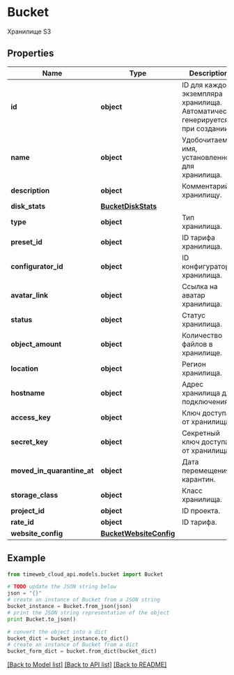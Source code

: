 # Bucket

Хранилище S3

## Properties
Name | Type | Description | Notes
------------ | ------------- | ------------- | -------------
**id** | **object** | ID для каждого экземпляра хранилища. Автоматически генерируется при создании. | 
**name** | **object** | Удобочитаемое имя, установленное для хранилища. | 
**description** | **object** | Комментарий к хранилищу. | [optional] 
**disk_stats** | [**BucketDiskStats**](BucketDiskStats.md) |  | 
**type** | **object** | Тип хранилища. | 
**preset_id** | **object** | ID тарифа хранилища. | 
**configurator_id** | **object** | ID конфигуратора хранилища. | 
**avatar_link** | **object** | Ссылка на аватар хранилища. | 
**status** | **object** | Статус хранилища. | 
**object_amount** | **object** | Количество файлов в хранилище. | 
**location** | **object** | Регион хранилища. | 
**hostname** | **object** | Адрес хранилища для подключения. | 
**access_key** | **object** | Ключ доступа от хранилища. | 
**secret_key** | **object** | Секретный ключ доступа от хранилища. | 
**moved_in_quarantine_at** | **object** | Дата перемещения в карантин. | 
**storage_class** | **object** | Класс хранилища. | 
**project_id** | **object** | ID проекта. | 
**rate_id** | **object** | ID тарифа. | 
**website_config** | [**BucketWebsiteConfig**](BucketWebsiteConfig.md) |  | 

## Example

```python
from timeweb_cloud_api.models.bucket import Bucket

# TODO update the JSON string below
json = "{}"
# create an instance of Bucket from a JSON string
bucket_instance = Bucket.from_json(json)
# print the JSON string representation of the object
print Bucket.to_json()

# convert the object into a dict
bucket_dict = bucket_instance.to_dict()
# create an instance of Bucket from a dict
bucket_form_dict = bucket.from_dict(bucket_dict)
```
[[Back to Model list]](../README.md#documentation-for-models) [[Back to API list]](../README.md#documentation-for-api-endpoints) [[Back to README]](../README.md)


